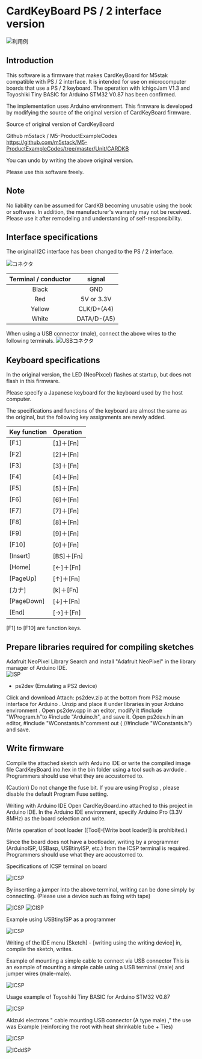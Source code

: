 # CardKeyBoard PS / 2 interface version

![利用例](./image/top.jpg)  

## Introduction
This software is a firmware that makes CardKeyBoard for M5stak compatible with PS / 2 interface.
It is intended for use on microcomputer boards that use a PS / 2 keyboard. The operation with
IchigoJam V1.3 and Toyoshiki Tiny BASIC for Arduino STM32 V0.87 has been confirmed.

The implementation uses Arduino environment.
This firmware is developed by modifying the source of the original version of CardKeyBoard firmware.

Source of original version of CardKeyBoard

Github m5stack / M5-ProductExampleCodes
https://github.com/m5stack/M5-ProductExampleCodes/tree/master/Unit/CARDKB

You can undo by writing the above original version.

Please use this software freely. 


## Note
No liability can be assumed for CardKB becoming unusable using the book or software.
In addition, the manufacturer's warranty may not be received.
Please use it after remodeling and understanding of self-responsibility.

## Interface specifications
The original I2C interface has been changed to the PS / 2 interface.

![コネクタ](./image/02.png)  

|Terminal / conductor|  signal  |
|:--:|:--:|
|Black   |GND  |
|Red   |5V or 3.3V  |
|Yellow   |CLK/D+(A4)  |
|White   |DATA/D-(A5) |

When using a USB connector (male), connect the above wires to the following terminals. 
![USBコネクタ](./image/04.png)  

## Keyboard specifications
In the original version, the LED (NeoPixcel) flashes at startup, but does not flash in this firmware.

Please specify a Japanese keyboard for the keyboard used by the host computer.

The specifications and functions of the keyboard are almost the same as the original, but the
following key assignments are newly added.  

|Key function|  Operation  |
|:--|:--|
|[F1]|[1]＋[Fn]
|[F2]|[2]＋[Fn]
|[F3]|[3]＋[Fn]
|[F4]|[4]＋[Fn]
|[F5]|[5]＋[Fn]
|[F6]|[6]＋[Fn]
|[F7]|[7]＋[Fn]
|[F8]|[8]＋[Fn]
|[F9]|[9]＋[Fn]
|[F10]|[0]＋[Fn]
|[Insert]|[BS]＋[Fn]
|[Home]	|[←]＋[Fn]
|[PageUp]|[↑]＋[Fn]
|[カナ]	|[k]＋[Fn]
|[PageDown]	|[↓]＋[Fn]
|[End]|[→]＋[Fn]

[F1] to [F10] are function keys.  


## Prepare libraries required for compiling sketches
Adafruit NeoPixel Library Search and install "Adafruit NeoPixel" in the library manager of Arduino IDE.  
![ISP](./image/09.png)  

- ps2dev (Emulating a PS2 device)

Click and download Attach: ps2dev.zip at the bottom from PS2 mouse interface for Arduino .
Unzip and place it under libraries in your Arduino environment .
Open ps2dev.cpp in an editor, modify it #include "WProgram.h"to #include "Arduino.h", and save it.
Open ps2dev.h in an editor, #include "WConstants.h"comment out ( //#include "WConstants.h") and save.

## Write firmware
Compile the attached sketch with Arduino IDE or write the compiled image file CardKeyBoard.ino.hex in the
bin folder using a tool such as avrdude . Programmers should use what they are accustomed to.

(Caution) Do not change the fuse bit.
If you are using ProgIsp , please disable the default Program Fuse setting.

Writing with Arduino IDE
Open CardKeyBoard.ino attached to this project in Arduino IDE.
In the Arduino IDE environment, specify Arduino Pro (3.3V 8MHz) as the board selection and write.

(Write operation of boot loader ([Tool]-[Write boot loader]) is prohibited.)

Since the board does not have a bootloader, writing by a programmer (ArduinoISP, USBasp, USBtinyISP, etc.) from the ICSP terminal is required.
Programmers should use what they are accustomed to.

Specifications of ICSP terminal on board

![ICSP](./image/01.png)  

By inserting a jumper into the above terminal, writing can be done simply by connecting.
(Please use a device such as fixing with tape)

![ICSP](./image/06.jpg) 
![CISP](./image/08.jpg)  

Example using USBtinyISP as a programmer

![ICSP](./image/07.jpg)  

Writing of the IDE menu [Sketch] - [writing using the writing device] in,
compile the sketch, writes.

Example of mounting a simple cable to connect via USB connector
This is an example of mounting a simple cable using a USB terminal (male) and jumper wires (male-male). 

![ICSP](./image/10.jpg)

Usage example of Toyoshiki Tiny BASIC for Arduino STM32 V0.87 

![ICSP](./image/11.jpg)

Akizuki electrons " cable mounting USB connector (A type male) ," the use was Example
(reinforcing the root with heat shrinkable tube + Ties)

![ICSP](./image/14.jpg)  

![ICddSP](./image/15.jpg) 

